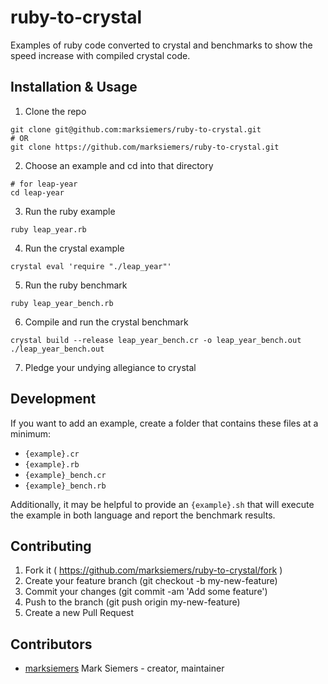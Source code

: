 # ruby-to-crystal

Examples of ruby code converted to crystal and benchmarks to show the speed increase with compiled crystal code.

## Installation & Usage

1. Clone the repo
```
git clone git@github.com:marksiemers/ruby-to-crystal.git
# OR
git clone https://github.com/marksiemers/ruby-to-crystal.git
```
2. Choose an example and cd into that directory
```
# for leap-year
cd leap-year
```
3. Run the ruby example
```
ruby leap_year.rb
```
4. Run the crystal example
```
crystal eval 'require "./leap_year"'
```
5. Run the ruby benchmark
```
ruby leap_year_bench.rb
```
6. Compile and run the crystal benchmark
```
crystal build --release leap_year_bench.cr -o leap_year_bench.out
./leap_year_bench.out
```
7. Pledge your undying allegiance to crystal

## Development

If you want to add an example, create a folder that contains these files at a minimum:
- `{example}.cr`
- `{example}.rb`
- `{example}_bench.cr`
- `{example}_bench.rb`

Additionally, it may be helpful to provide an `{example}.sh` that will execute the example in both language and report the benchmark results.

## Contributing

1. Fork it ( https://github.com/marksiemers/ruby-to-crystal/fork )
2. Create your feature branch (git checkout -b my-new-feature)
3. Commit your changes (git commit -am 'Add some feature')
4. Push to the branch (git push origin my-new-feature)
5. Create a new Pull Request

## Contributors

- [marksiemers](https://github.com/marksiemers) Mark Siemers - creator, maintainer
